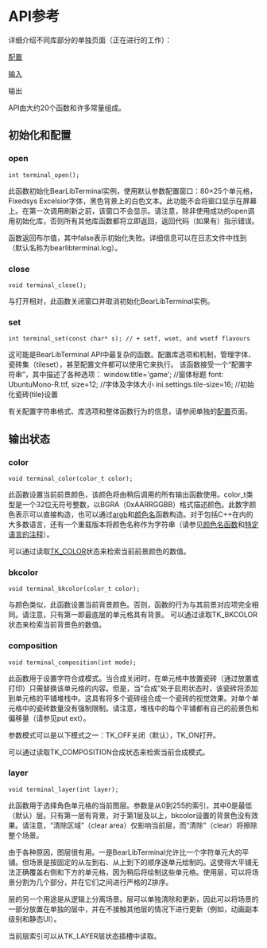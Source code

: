 # API参考
详细介绍不同库部分的单独页面（正在进行的工作）：

[配置](http://foo.wyrd.name/en:bearlibterminal:reference:configuration)

[输入](http://foo.wyrd.name/en:bearlibterminal:reference:input)

输出

API由大约20个函数和许多常量组成。

## 初始化和配置

### open
`int terminal_open();`

此函数初始化BearLibTerminal实例，使用默认参数配置窗口：80×25个单元格，Fixedsys Excelsior字体，黑色背景上的白色文本。此功能不会将窗口显示在屏幕上。在第一次调用刷新之前，该窗口不会显示。请注意，除非使用成功的open调用初始化库，否则所有其他库函数都将立即返回，返回代码（如果有）指示错误。

函数返回布尔值，其中false表示初始化失败。详细信息可以在日志文件中找到（默认名称为bearlibterminal.log）。

### close
`void terminal_close();`

与打开相对，此函数关闭窗口并取消初始化BearLibTerminal实例。

### set
`int terminal_set(const char* s); // + setf, wset, and wsetf flavours`

这可能是BearLibTerminal API中最复杂的函数。配置库选项和机制，管理字体、瓷砖集（tileset），甚至配置文件都可以使用它来执行。
该函数接受一个“配置字符串”，其中描述了各种选项：
window.title='game'; //窗体标题
font: UbuntuMono-R.ttf, size=12;  //字体及字体大小
ini.settings.tile-size=16; //初始化瓷砖(tile)设置

有关配置字符串格式、库选项和整体函数行为的信息，请参阅单独的[配置](http://foo.wyrd.name/en:bearlibterminal:reference:configuration)页面。

## 输出状态
### color
`void terminal_color(color_t color);`

此函数设置当前前景颜色，该颜色将由稍后调用的所有输出函数使用。color_t类型是一个32位无符号整数，以BGRA（0xAARRGGBB）格式描述颜色。此数字颜色表示可以直接构造，也可以通过[argb](http://foo.wyrd.name/en:bearlibterminal:reference#color_from_arg)和[颜色名](http://foo.wyrd.name/en:bearlibterminal:reference#color_from_name)函数构造。对于包括C++在内的大多数语言，还有一个重载版本将颜色名称作为字符串（请参见[颜色名函数](http://foo.wyrd.name/en:bearlibterminal:reference#color_from_name)和[特定语言的注释](http://foo.wyrd.name/en:bearlibterminal:language-specific)）。

可以通过读取[TK_COLOR](http://foo.wyrd.name/en:bearlibterminal:reference#state)状态来检索当前前景颜色的数值。

### bkcolor
`void terminal_bkcolor(color_t color);`

与颜色类似，此函数设置当前背景颜色。否则，函数的行为与其前景对应项完全相同。请注意，只有第一即最底层的单元格具有背景。
可以通过读取TK_BKCOLOR状态来检索当前背景色的数值。

### composition
`void terminal_composition(int mode);`

此函数用于设置字符合成模式。当合成关闭时，在单元格中放置瓷砖（通过放置或打印）只需替换该单元格的内容。但是，当“合成”处于启用状态时，该瓷砖将添加到单元格的平铺堆栈中。这具有将多个瓷砖组合成一个瓷砖的视觉效果。对单个单元格中的瓷砖数量没有强制限制。请注意，堆栈中的每个平铺都有自己的前景色和偏移量（请参见put ext）。

参数模式可以是以下模式之一：TK_OFF关闭（默认），TK_ON打开。

可以通过读取TK_COMPOSITION合成状态来检索当前合成模式。

### layer
`void terminal_layer(int layer);`

此函数用于选择角色单元格的当前图层。参数是从0到255的索引，其中0是最低（默认）层。只有第一层有背景，对于第1层及以上，bkcolor设置的背景色没有效果。请注意，“清除区域”（clear area）仅影响当前层，而“清除”（clear）将擦除整个场景。

由于各种原因，图层很有用。一是BearLibTerminal允许比一个字符单元大的平铺。但场景是按固定的从左到右、从上到下的顺序逐单元绘制的。这使得大平铺无法正确覆盖右侧和下方的单元格，因为稍后将绘制这些单元格。使用层，可以将场景分割为几个部分，并在它们之间进行严格的Z排序。

层的另一个用途是从逻辑上分离场景。层可以单独清除和更新，因此可以将场景的一部分放置在单独的层中，并在不接触其他层的情况下进行更新（例如，动画副本级别和静态UI）。

当前层索引可以从TK_LAYER层状态插槽中读取。
